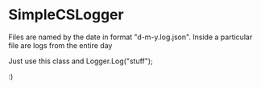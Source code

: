 # SimpleCSLogger

Files are named by the date in format "d-m-y.log.json".
Inside a particular file are logs from the entire day 

Just use this class and Logger.Log("stuff");

:)
